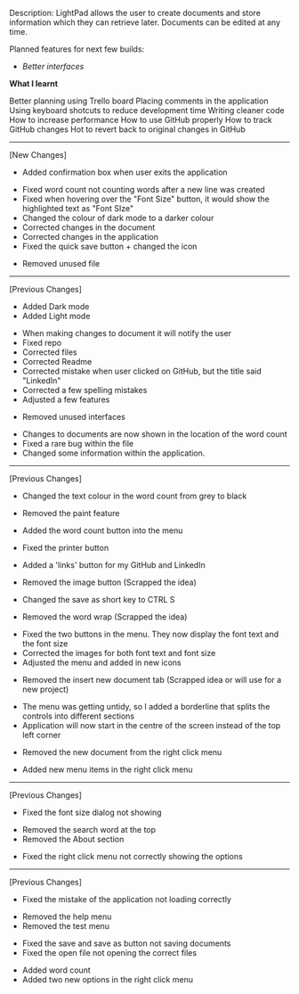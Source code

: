 Description: LightPad allows the user to create documents and store information which they can retrieve later. Documents can be edited at any time.

Planned features for next few builds:
* *Better interfaces*


**What I learnt**

Better planning using Trello board
Placing comments in the application
Using keyboard shotcuts to reduce development time
Writing cleaner code
How to increase performance
How to use GitHub properly
How to track GitHub changes
Hot to revert back to original changes in GitHub

________________________________________________________________________________________________________________________________________

[New Changes]
+ Added confirmation box when user exits the application
* Fixed word count not counting words after a new line was created
* Fixed when hovering over the "Font Size" button, it would show the highlighted text as "Font SIze"
* Changed the colour of dark mode to a darker colour
* Corrected changes in the document
* Corrected changes in the application
* Fixed the quick save button + changed the icon
- Removed unused file

________________________________________________________________________________________________________________________________________

[Previous Changes]
+	Added Dark mode
+	Added Light mode
*	When making changes to document it will notify the user
*	Fixed repo
*	Corrected files
*	Corrected Readme
*	Corrected mistake when user clicked on GitHub, but the title said "LinkedIn"
*	Corrected a few spelling mistakes
*	Adjusted a few features
-	Removed unused interfaces
*	Changes to documents are now shown in the location of the word count
*	Fixed a rare bug within the file
*	Changed some information within the application.
________________________________________________________________________________________________________________________________________

[Previous Changes]

*	Changed the text colour in the word count from grey to black
-	Removed the paint feature
+	Added the word count button into the menu
*	Fixed the printer button
+	Added a 'links' button for my GitHub and LinkedIn
-	Removed the image button (Scrapped the idea)
*	Changed the save as short key to CTRL S
-	Removed the word wrap (Scrapped the idea)
*	Fixed the two buttons in the menu. They now display the font text and the font size
*	Corrected the images for both font text and font size
*	Adjusted the menu and added in new icons
-	Removed the insert new document tab (Scrapped idea or will use for a new project)
*	The menu was getting untidy, so I added a borderline that splits the controls into different sections
*	Application will now start in the centre of the screen instead of the top left corner
-	Removed the new document from the right click menu
+	Added new menu items in the right click menu
________________________________________

[Previous Changes]

*	Fixed the font size dialog not showing
-	Removed the search word at the top
-	Removed the About section
*	Fixed the right click menu not correctly showing the options
________________________________________

[Previous Changes]

*	Fixed the mistake of the application not loading correctly
-	Removed the help menu
-	Removed the test menu
*	Fixed the save and save as button not saving documents
*	Fixed the open file not opening the correct files
+	Added word count
+	Added two new options in the right click menu
